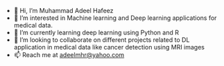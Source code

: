- 👋 Hi, I’m Muhammad Adeel Hafeez
- 👀 I’m interested in Machine learning and Deep learning applications for medical data.
- 🌱 I’m currently learning deep learning using Python and R
- 💞️ I’m looking to collaborate on different projects related to DL application in medical data like cancer detection using MRI images
- 📫 Reach me at adeelmhr@yahoo.com

<!---
adeelmhr/adeelmhr is a ✨ special ✨ repository because its `README.md` (this file) appears on your GitHub profile.
You can click the Preview link to take a look at your changes.
--->
